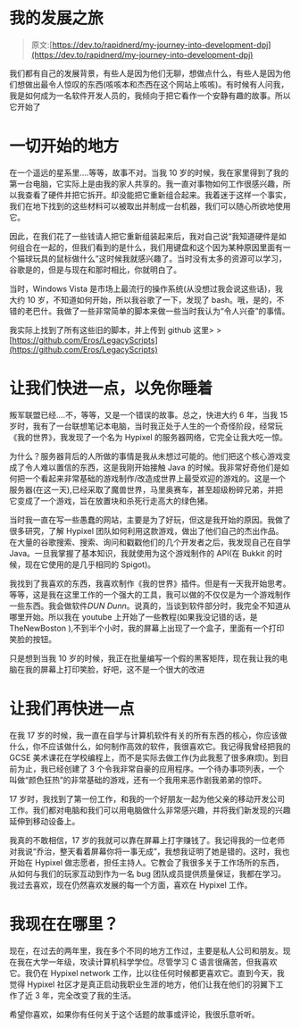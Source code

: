 # 我的发展之旅

> 原文:[https://dev.to/rapidnerd/my-journey-into-development-dpj](https://dev.to/rapidnerd/my-journey-into-development-dpj)

我们都有自己的发展背景，有些人是因为他们无聊，想做点什么，有些人是因为他们想做出最令人惊叹的东西(咳咳本和杰西在这个网站上咳咳)。有时候有人问我，我是如何成为一名软件开发人员的，我倾向于把它看作一个安静有趣的故事。所以它开始了

# 一切开始的地方

在一个遥远的星系里....等等，故事不对。当我 10 岁的时候，我在家里得到了我的第一台电脑，它实际上是由我的家人共享的。我一直对事物如何工作很感兴趣，所以我查看了硬件并把它拆开。却没能把它重新组合起来。我着迷于这样一个事实，我们在地下找到的这些材料可以被取出并制成一台机器，我们可以随心所欲地使用它。

因此，在我们花了一些钱请人把它重新组装起来后，我对自己说“我知道硬件是如何组合在一起的，但我们看到的是什么，我们用键盘和这个因为某种原因里面有一个猫球玩具的鼠标做什么”这时候我就感兴趣了。当时没有太多的资源可以学习，谷歌是的，但是与现在和那时相比，你就明白了。

当时，Windows Vista 是市场上最流行的操作系统(从没想过我会说这些话)，我大约 10 岁，不知道如何开始，所以我谷歌了一下，发现了 bash。哦，是的，不错的老巴什。我做了一些非常简单的脚本来做一些当时我认为“令人兴奋”的事情。

我实际上找到了所有这些旧的脚本，并上传到 github 这里> >[https://github.com/Eros/LegacyScripts](https://github.com/Eros/LegacyScripts)

# 让我们快进一点，以免你睡着

叛军联盟已经....不，等等，又是一个错误的故事。总之，快进大约 6 年，当我 15 岁时，我有了一台联想笔记本电脑，当时我正处于人生的一个奇怪阶段，经常玩《我的世界》，我发现了一个名为 Hypixel 的服务器网络，它完全让我大吃一惊。

为什么？服务器背后的人所做的事情是我从未想过可能的。他们把这个核心游戏变成了令人难以置信的东西，这是我刚开始接触 Java 的时候。我非常好奇他们是如何把一个看起来非常基础的游戏制作/改造成世界上最受欢迎的游戏的。这是一个服务器(在这一天),已经采取了魔兽世界，马里奥赛车，甚至超级粉碎兄弟，并把它变成了一个游戏，旨在放置块和杀死行走高大的绿色猪。

当时我一直在写一些愚蠢的网站，主要是为了好玩，但这是我开始的原因。我做了很多研究，了解 Hypixel 团队如何利用这款游戏，做出了他们自己的杰出作品。在大量的谷歌搜索、搜索、询问和戳戳他们的几个开发者之后，我发现自己在自学 Java。一旦我掌握了基本知识，我就使用为这个游戏制作的 API(在 Bukkit 的时候，现在它使用的是几乎相同的 Spigot)。

我找到了我喜欢的东西，我喜欢制作《我的世界》插件。但是有一天我开始思考。等等，这是我在这里工作的一个强大的工具，我可以做的不仅仅是为一个游戏制作一些东西。我会做软件*DUN Dunn*。说真的，当谈到软件部分时，我完全不知道从哪里开始。所以我在 youtube 上开始了一些教程(如果我没记错的话，是 TheNewBoston ),不到半个小时，我的屏幕上出现了一个盒子，里面有一个打印笑脸的按钮。

只是想到当我 10 岁的时候，我正在批量编写一个假的黑客矩阵，现在我让我的电脑在我的屏幕上打印笑脸，好吧，这不是一个很大的改进

# 让我们再快进一点

在我 17 岁的时候，我一直在自学与计算机软件有关的所有东西的核心，你应该做什么，你不应该做什么，如何制作高效的软件，我很喜欢它。我记得我曾经把我的 GCSE 美术课花在学校编程上，而不是实际去做工作(为此我惹了很多麻烦)。到目前为止，我已经创建了 3 个令我非常自豪的应用程序。一个待办事项列表，一个叫做“颜色狂热”的非常基础的游戏，还有一个我用来恶作剧我弟弟的惊吓。

17 岁时，我找到了第一份工作，和我的一个好朋友一起为他父亲的移动开发公司工作。我们都对电脑和我们可以用电脑做什么非常感兴趣，并将我们新发现的兴趣延伸到移动设备上。

我真的不敢相信，17 岁的我就可以靠在屏幕上打字赚钱了。我记得我的一位老师对我说“乔治，整天看着屏幕你将一事无成”，我想我证明了她是错的。这时，我也开始在 Hypixel 做志愿者，担任主持人。它教会了我很多关于工作场所的东西，从如何与我们的玩家互动到作为一名 bug 团队成员提供质量保证，我都在学习。我过去喜欢，现在仍然喜欢发展的每一个方面，喜欢在 Hypixel 工作。

# 我现在在哪里？

现在，在过去的两年里，我在多个不同的地方工作过，主要是私人公司和朋友。现在我在大学一年级，攻读计算机科学学位。尽管学习 C 语言很痛苦，但我喜欢它。我仍在 Hypixel network 工作，比以往任何时候都更喜欢它。直到今天，我觉得 Hypixel 社区才是真正启动我职业生涯的地方，他们让我在他们的羽翼下工作了近 3 年，完全改变了我的生活。

希望你喜欢，如果你有任何关于这个话题的故事或评论，我很乐意听听。